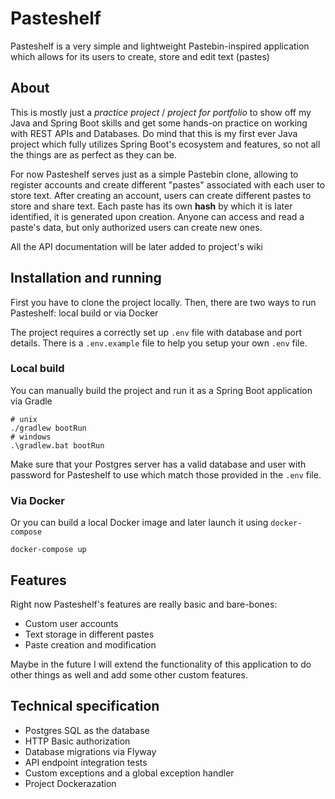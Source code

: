 # Pasteshelf

Pasteshelf is a very simple and lightweight Pastebin-inspired application which allows for
its users to create, store and edit text (pastes)

## About

This is mostly just a _practice project_ / _project for portfolio_ to show off my Java and Spring
Boot skills and get some hands-on practice on working with REST APIs and Databases. Do mind that 
this is my first ever Java project which fully utilizes Spring Boot's ecosystem and features,
so not all the things are as perfect as they can be.

For now Pasteshelf serves just as a simple Pastebin clone, allowing to register accounts and create
different "pastes" associated with each user to store text. After creating an account, users can
create different pastes to store and share text. Each paste has its own **hash** by which it is later
identified, it is generated upon creation. Anyone can access and read a paste's data, but only 
authorized users can create new ones.

All the API documentation will be later added to project's wiki

## Installation and running

First you have to clone the project locally. Then, there are two ways to run Pasteshelf: local build or via Docker

The project requires a correctly set up `.env` file with database and port details. There is a `.env.example` file to
help you setup your own `.env` file.

### Local build

You can manually build the project and run it as a Spring Boot application via Gradle

```shell
# unix
./gradlew bootRun
# windows
.\gradlew.bat bootRun
```

Make sure that your Postgres server has a valid database and user with password for Pasteshelf to use which match those 
provided in the `.env` file.

### Via Docker

Or you can build a local Docker image and later launch it using `docker-compose`

```shell
docker-compose up
```

## Features

Right now Pasteshelf's features are really basic and bare-bones:

- Custom user accounts
- Text storage in different pastes
- Paste creation and modification

Maybe in the future I will extend the functionality of this application to do other things as well
and add some other custom features.

## Technical specification

- Postgres SQL as the database
- HTTP Basic authorization
- Database migrations via Flyway
- API endpoint integration tests
- Custom exceptions and a global exception handler
- Project Dockerazation
